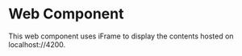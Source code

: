 # Web Component

This web component uses iFrame to display the contents hosted on localhost://4200. 
